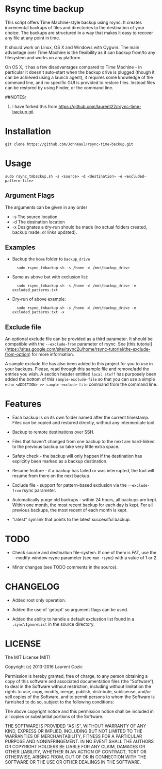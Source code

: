 # Rsync time backup

This script offers Time Machine-style backup using rsync. It creates incremental backups of files and directories to the destination of your choice. The backups are structured in a way that makes it easy to recover any file at any point in time.

It should work on Linux, OS X and Windows with Cygwin. The main advantage over Time Machine is the flexibility as it can backup from/to any filesystem and works on any platform.

On OS X, it has a few disadvantages compared to Time Machine - in particular it doesn't auto-start when the backup drive is plugged (though it can be achieved using a launch agent), it requires some knowledge of the command line, and no specific GUI is provided to restore files. Instead files can be restored by using Finder, or the command line.

##NOTES:
1. I have forked this from https://github.com/laurent22/rsync-time-backup.git

# Installation

	git clone https://github.com/JohnKaul/rsync-time-backup.git

# Usage

	sudo rsync_tmbackup.sh -s <source> -d <destination> -e <excluded-pattern-file>

## Argument Flags
The arguments can be given in any order 
* -s    The source location.
* -d    The desination location
* -x    Designates a dry-run should be made (no actual folders created, backup made, or links updated).

## Examples

* Backup the `home` folder to `backup_drive`

		sudo rsync_tmbackup.sh -s /home -d /mnt/backup_drive

* Same as above but with exclusion list:

		sudo rsync_tmbackup.sh -s /home -d /mnt/backup_drive -e excluded_patterns.txt

* Dry-run of above example:

		sudo rsync_tmbackup.sh -s /home -d /mnt/backup_drive -e excluded_patterns.txt -x

## Exclude file

An optional exclude file can be provided as a third parameter. It should be compatible with the `--exclude-from` parameter of rsync. See [this tutorial] (https://sites.google.com/site/rsync2u/home/rsync-tutorial/the-exclude-from-option) for more information.

A sample exclude file has also been added to this project for you to use in your backups. Please, read through this sample file and remove/add the entries you wish. A section header entitled `local stuff` has purposely been added the bottom of this `sample-exclude-file` so that you can use a simple `echo <ADDITION> >> sample-exclude-file` command from the command line. 

# Features

* Each backup is on its own folder named after the current timestamp. Files can be copied and restored directly, without any intermediate tool.

* Backup to remote destinations over SSH.

* Files that haven't changed from one backup to the next are hard-linked to the previous backup so take very little extra space.

* Safety check - the backup will only happen if the destination has explicitly been marked as a backup destination.

* Resume feature - if a backup has failed or was interrupted, the tool will resume from there on the next backup.

* Exclude file - support for pattern-based exclusion via the `--exclude-from` rsync parameter.

* Automatically purge old backups - within 24 hours, all backups are kept. Within one month, the most recent backup for each day is kept. For all previous backups, the most recent of each month is kept.

* "latest" symlink that points to the latest successful backup.

# TODO

* Check source and destination file-system. If one of them is FAT, use the --modify-window rsync parameter (see `man rsync`) with a value of 1 or 2.

* Minor changes (see TODO comments in the source).

# CHANGELOG

* Added root only operation.

* Added the use of `getopt' so argument flags can be used.

* Added the ability to handle a default exclustion list found in a `.sync\IgnoreList` in the source directory.

# LICENSE

The MIT License (MIT)

Copyright (c) 2013-2016 Laurent Cozic

Permission is hereby granted, free of charge, to any person obtaining a copy
of this software and associated documentation files (the "Software"), to deal
in the Software without restriction, including without limitation the rights
to use, copy, modify, merge, publish, distribute, sublicense, and/or sell
copies of the Software, and to permit persons to whom the Software is
furnished to do so, subject to the following conditions:

The above copyright notice and this permission notice shall be included in
all copies or substantial portions of the Software.

THE SOFTWARE IS PROVIDED "AS IS", WITHOUT WARRANTY OF ANY KIND, EXPRESS OR
IMPLIED, INCLUDING BUT NOT LIMITED TO THE WARRANTIES OF MERCHANTABILITY,
FITNESS FOR A PARTICULAR PURPOSE AND NONINFRINGEMENT. IN NO EVENT SHALL THE
AUTHORS OR COPYRIGHT HOLDERS BE LIABLE FOR ANY CLAIM, DAMAGES OR OTHER
LIABILITY, WHETHER IN AN ACTION OF CONTRACT, TORT OR OTHERWISE, ARISING FROM,
OUT OF OR IN CONNECTION WITH THE SOFTWARE OR THE USE OR OTHER DEALINGS IN
THE SOFTWARE.
